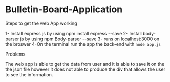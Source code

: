 # Bulletin-Board-Application


Steps to get the web App working

1- Install express js by using npm install express --save
2- Install body-parser js by using npm Body-parser --save
3- runs on localhost:3000 on the broswer
4-On the terminal run the app the back-end with `node app.js`


Problems

The web app is able to get the data from user and it is able to save it on the the json file however it does not able to produce the div that
allows the user to see the information.
